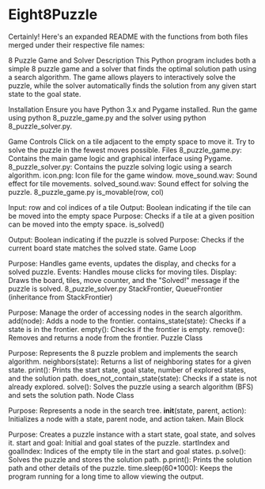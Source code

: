 # Eight8Puzzle

Certainly! Here's an expanded README with the functions from both files merged under their respective file names:

8 Puzzle Game and Solver
Description
This Python program includes both a simple 8 puzzle game and a solver that finds the optimal solution path using a search algorithm. The game allows players to interactively solve the puzzle, while the solver automatically finds the solution from any given start state to the goal state.

Installation
Ensure you have Python 3.x and Pygame installed. Run the game using python 8_puzzle_game.py and the solver using python 8_puzzle_solver.py.

Game Controls
Click on a tile adjacent to the empty space to move it.
Try to solve the puzzle in the fewest moves possible.
Files
8_puzzle_game.py: Contains the main game logic and graphical interface using Pygame.
8_puzzle_solver.py: Contains the puzzle solving logic using a search algorithm.
icon.png: Icon file for the game window.
move_sound.wav: Sound effect for tile movements.
solved_sound.wav: Sound effect for solving the puzzle.
8_puzzle_game.py
is_movable(row, col)

Input: row and col indices of a tile
Output: Boolean indicating if the tile can be moved into the empty space
Purpose: Checks if a tile at a given position can be moved into the empty space.
is_solved()

Output: Boolean indicating if the puzzle is solved
Purpose: Checks if the current board state matches the solved state.
Game Loop

Purpose: Handles game events, updates the display, and checks for a solved puzzle.
Events: Handles mouse clicks for moving tiles.
Display: Draws the board, tiles, move counter, and the "Solved!" message if the puzzle is solved.
8_puzzle_solver.py
StackFrontier, QueueFrontier (inheritance from StackFrontier)

Purpose: Manage the order of accessing nodes in the search algorithm.
add(node): Adds a node to the frontier.
contains_state(state): Checks if a state is in the frontier.
empty(): Checks if the frontier is empty.
remove(): Removes and returns a node from the frontier.
Puzzle Class

Purpose: Represents the 8 puzzle problem and implements the search algorithm.
neighbors(state): Returns a list of neighboring states for a given state.
print(): Prints the start state, goal state, number of explored states, and the solution path.
does_not_contain_state(state): Checks if a state is not already explored.
solve(): Solves the puzzle using a search algorithm (BFS) and sets the solution path.
Node Class

Purpose: Represents a node in the search tree.
__init__(state, parent, action): Initializes a node with a state, parent node, and action taken.
Main Block

Purpose: Creates a puzzle instance with a start state, goal state, and solves it.
start and goal: Initial and goal states of the puzzle.
startIndex and goalIndex: Indices of the empty tile in the start and goal states.
p.solve(): Solves the puzzle and stores the solution path.
p.print(): Prints the solution path and other details of the puzzle.
time.sleep(60*1000): Keeps the program running for a long time to allow viewing the output.
